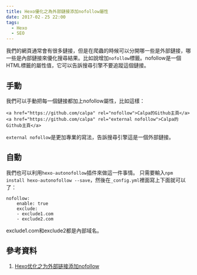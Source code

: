 ```yaml
---
title: Hexo優化之為外部鏈接添加nofollow屬性
date: 2017-02﹣25 22:00
tags:
  - Hexo
  - SEO
---
```

我們的網頁通常會有很多鏈接，但是在爬蟲的時候可以分開哪一些是外部鏈接，哪一些是內部鏈接來優化搜尋結果。比如說增加`nofollow`標籤。nofollow是一個HTML標籤的屬性值，它可以告訴搜尋引擎不要追蹤這個鏈接。

## 手動
我們可以手動把每一個鏈接都加上nofollow屬性，比如這樣：
```
<a href="https://github.com/calpa" rel="nofollow">Calpa的Github主頁</a>
<a href="https://github.com/calpa" rel="external nofollow">Calpa的Github主頁</a>
```
`external nofollow`是更加專業的寫法，告訴搜尋引擎這是一個外部鏈接。

## 自動
我們也可以利用`hexo-autonofollow`插件來做這一件事情。
只需要輸入`npm install hexo-autonofollow --save`，然後在`_config.yml`裡面寫上下面就可以了：
```
nofollow:
    enable: true
    exclude:
    - exclude1.com
    - exclude2.com
```
exclude1.com和exclude2都是內部域名。

## 參考資料
1. [Hexo优化之为外部链接添加nofollow
](https://liuzhichao.com/2016/hexo-auto-nofollow.html)
